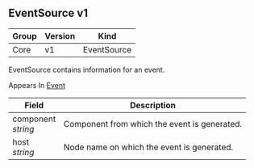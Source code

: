 ## EventSource v1

Group        | Version     | Kind
------------ | ---------- | -----------
Core | v1 | EventSource



EventSource contains information for an event.

<aside class="notice">
Appears In  <a href="#event-v1">Event</a> </aside>

Field        | Description
------------ | -----------
component <br /> *string*  | Component from which the event is generated.
host <br /> *string*  | Node name on which the event is generated.

